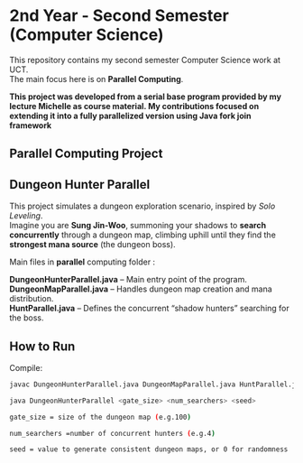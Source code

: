 # 2nd Year - Second Semester (Computer Science)

This repository contains my second semester Computer Science work at UCT.  
The main focus here is on **Parallel Computing**.

**This project was developed from a serial base program provided by my lecture Michelle as course material. My contributions focused on extending it into a fully parallelized version using Java fork join framework**

## Parallel Computing Project

## Dungeon Hunter Parallel
This project simulates a dungeon exploration scenario, inspired by *Solo Leveling*.  
Imagine you are **Sung Jin-Woo**, summoning your shadows to **search concurrently** through a dungeon map, climbing uphill until they find the **strongest mana source** (the dungeon boss).

Main files in **parallel** computing folder :  

**DungeonHunterParallel.java** – Main entry point of the program.  
**DungeonMapParallel.java** – Handles dungeon map creation and mana distribution.  
**HuntParallel.java** – Defines the concurrent “shadow hunters” searching for the boss.  

## How to Run
Compile:
```bash
javac DungeonHunterParallel.java DungeonMapParallel.java HuntParallel.java

java DungeonHunterParallel <gate_size> <num_searchers> <seed>

gate_size = size of the dungeon map (e.g.100)  

num_searchers =number of concurrent hunters (e.g.4)  

seed = value to generate consistent dungeon maps, or 0 for randomness  


